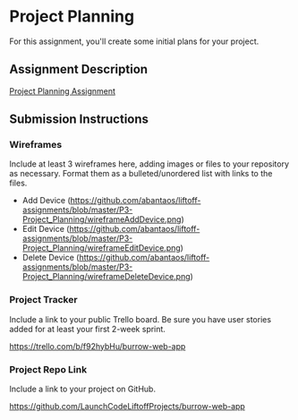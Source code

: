 # Project Planning
For this assignment, you'll create some initial plans for your project.

## Assignment Description
[Project Planning Assignment](https://education.launchcode.org/liftoff/modules/assignments/project-planning)

## Submission Instructions

### Wireframes

Include at least 3 wireframes here, adding images or files to your repository as necessary. Format them as a bulleted/unordered list with links to the files.

* Add Device (https://github.com/abantaos/liftoff-assignments/blob/master/P3-Project_Planning/wireframeAddDevice.png)
* Edit Device (https://github.com/abantaos/liftoff-assignments/blob/master/P3-Project_Planning/wireframeEditDevice.png)
* Delete Device (https://github.com/abantaos/liftoff-assignments/blob/master/P3-Project_Planning/wireframeDeleteDevice.png)

### Project Tracker

Include a link to your public Trello board. Be sure you have user stories added for at least your first 2-week sprint.

https://trello.com/b/f92hybHu/burrow-web-app

### Project Repo Link

Include a link to your project on GitHub.

https://github.com/LaunchCodeLiftoffProjects/burrow-web-app
